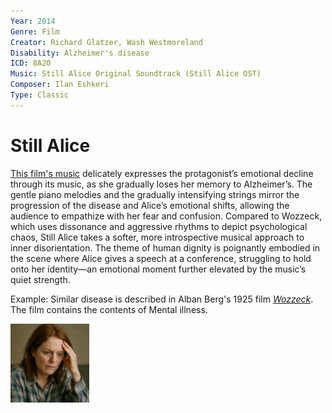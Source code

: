 ```yaml
---
Year: 2014
Genre: Film
Creator: Richard Glatzer, Wash Westmoreland
Disability: Alzheimer's disease
ICD: 8A20
Music: Still Alice Original Soundtrack (Still Alice OST)
Composer: Ilan Eshkeri
Type: Classic
---
```


# Still Alice

 [This film's music](https://youtu.be/dB-B8uo4Oco?si=msQVvvdjXxsJnDMd) delicately expresses the protagonist’s emotional decline through its music, as she gradually loses her memory to Alzheimer’s. The gentle piano melodies and the gradually intensifying strings mirror the progression of the disease and Alice’s emotional shifts, allowing the audience to empathize with her fear and confusion. Compared to Wozzeck, which uses dissonance and aggressive rhythms to depict psychological chaos, Still Alice takes a softer, more introspective musical approach to inner disorientation. The theme of human dignity is poignantly embodied in the scene where Alice gives a speech at a conference, struggling to hold onto her identity—an emotional moment further elevated by the music’s quiet strength.


Example: Similar disease is described in Alban Berg's 1925 film [*Wozzeck*](jang_geunyeong.md). The film contains the contents of Mental illness.

<img src="./kang_dongwook_img.png" alt="img depicting Alzheimer's disease" style="width:25%;" />
